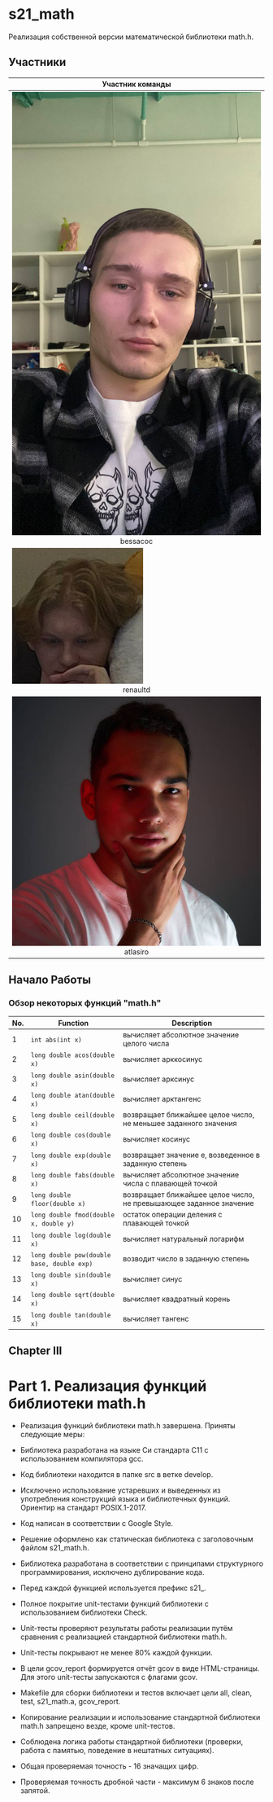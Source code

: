 # s21_math

Реализация собственной версии математической библиотеки math.h.

## Участники

| <center> Участник команды </center>
|--------------------------------------------|
| [![wasabully_avatar](src/images/wasabully.jpeg)](https://github.com/wasabully)<br /> <center> bessacoc
| [![renaultd_avatar](src/images/renaultd.jpeg)](https://github.com/Momzh228)<br /> <center> renaultd
| [![atlasiro_avatar](src/images/atlasiro.jpeg)](https://github.com/atlasir0)<br /> <center> atlasiro

## Начало Работы

### Обзор некоторых функций "math.h"

| No. | Function                                   | Description                                                        |
| --- | ------------------------------------------ | ------------------------------------------------------------------ |
| 1   | `int abs(int x)`                           | вычисляет абсолютное значение целого числа                         |
| 2   | `long double acos(double x)`               | вычисляет арккосинус                                               |
| 3   | `long double asin(double x)`               | вычисляет арксинус                                                 |
| 4   | `long double atan(double x)`               | вычисляет арктангенс                                               |
| 5   | `long double ceil(double x)`               | возвращает ближайшее целое число, не меньшее заданного значения    |
| 6   | `long double cos(double x)`                | вычисляет косинус                                                  |
| 7   | `long double exp(double x)`                | возвращает значение e, возведенное в заданную степень              |
| 8   | `long double fabs(double x)`               | вычисляет абсолютное значение числа с плавающей точкой             |
| 9   | `long double floor(double x)`              | возвращает ближайшее целое число, не превышающее заданное значение |
| 10  | `long double fmod(double x, double y)`     | остаток операции деления с плавающей точкой                        |
| 11  | `long double log(double x)`                | вычисляет натуральный логарифм                                     |
| 12  | `long double pow(double base, double exp)` | возводит число в заданную степень                                  |
| 13  | `long double sin(double x)`                | вычисляет синус                                                    |
| 14  | `long double sqrt(double x)`               | вычисляет квадратный корень                                        |
| 15  | `long double tan(double x)`                | вычисляет тангенс                                                  |

## Chapter III

# Part 1. Реализация функций библиотеки math.h

- Реализация функций библиотеки math.h завершена. Приняты следующие меры:

- Библиотека разработана на языке Си стандарта C11 с использованием компилятора gcc.
- Код библиотеки находится в папке src в ветке develop.
- Исключено использование устаревших и выведенных из употребления конструкций языка и библиотечных функций. Ориентир на стандарт POSIX.1-2017.
- Код написан в соответствии с Google Style.
- Решение оформлено как статическая библиотека с заголовочным файлом s21_math.h.
- Библиотека разработана в соответствии с принципами структурного программирования, исключено дублирование кода.
- Перед каждой функцией используется префикс s21\_.
- Полное покрытие unit-тестами функций библиотеки с использованием библиотеки Check.
- Unit-тесты проверяют результаты работы реализации путём сравнения с реализацией стандартной библиотеки math.h.
- Unit-тесты покрывают не менее 80% каждой функции.
- В цели gcov_report формируется отчёт gcov в виде HTML-страницы. Для этого unit-тесты запускаются с флагами gcov.
- Makefile для сборки библиотеки и тестов включает цели all, clean, test, s21_math.a, gcov_report.
- Копирование реализации и использование стандартной библиотеки math.h запрещено везде, кроме unit-тестов.
- Соблюдена логика работы стандартной библиотеки (проверки, работа с памятью, поведение в нештатных ситуациях).
- Общая проверяемая точность - 16 значащих цифр.
- Проверяемая точность дробной части - максимум 6 знаков после запятой.
